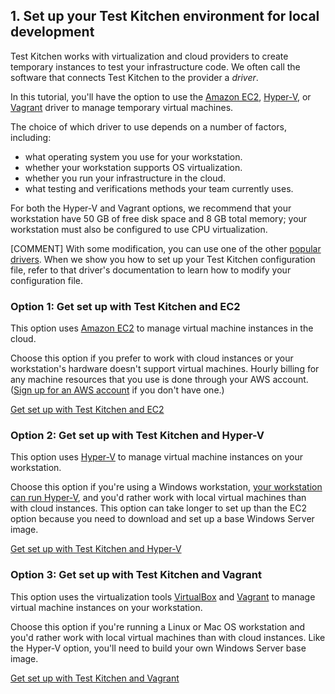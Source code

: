 ## 1. Set up your Test Kitchen environment for local development

Test Kitchen works with virtualization and cloud providers to create temporary instances to test your infrastructure code. We often call the software that connects Test Kitchen to the provider a _driver_.

In this tutorial, you'll have the option to use the [Amazon EC2](https://aws.amazon.com/ec2/), [Hyper-V](https://technet.microsoft.com/windowsserver/dd448604.aspx), or [Vagrant](https://www.vagrantup.com) driver to manage temporary virtual machines.

The choice of which driver to use depends on a number of factors, including:

* what operating system you use for your workstation.
* whether your workstation supports OS virtualization.
* whether you run your infrastructure in the cloud.
* what testing and verifications methods your team currently uses.

For both the Hyper-V and Vagrant options, we recommend that your workstation have 50 GB of free disk space and 8 GB total memory; your workstation must also be configured to use CPU virtualization.

[COMMENT] With some modification, you can use one of the other [popular drivers](https://docs.chef.io/kitchen.html#drivers). When we show you how to set up your Test Kitchen configuration file, refer to that driver's documentation to learn how to modify your configuration file.

### Option 1: Get set up with Test Kitchen and EC2

This option uses [Amazon EC2](https://aws.amazon.com/ec2/) to manage virtual machine instances in the cloud.

Choose this option if you prefer to work with cloud instances or your workstation's hardware doesn't support virtual machines. Hourly billing for any machine resources that you use is done through your AWS account. ([Sign up for an AWS account](http://aws.amazon.com) if you don't have one.)

<a class="button radius" href="/local-development/windows/get-set-up/get-set-up-ec2/">Get set up with Test Kitchen and EC2</a>

### Option 2: Get set up with Test Kitchen and Hyper-V

This option uses [Hyper-V](https://technet.microsoft.com/windowsserver/dd448604.aspx) to manage virtual machine instances on your workstation.

Choose this option if you're using a Windows workstation, [your workstation can run Hyper-V](https://msdn.microsoft.com/virtualization/hyperv_on_windows/quick_start/walkthrough_compatibility), and you'd rather work with local virtual machines than with cloud instances. This option can take longer to set up than the EC2 option because you need to download and set up a base Windows Server image.

<a class="button radius" href="/local-development/windows/get-set-up/get-set-up-hyper-v/">Get set up with Test Kitchen and Hyper-V</a>

### Option 3: Get set up with Test Kitchen and Vagrant

This option uses the virtualization tools [VirtualBox](https://www.virtualbox.org) and [Vagrant](https://www.vagrantup.com) to manage virtual machine instances on your workstation.

Choose this option if you're running a Linux or Mac OS workstation and you'd rather work with local virtual machines than with cloud instances. Like the Hyper-V option, you'll need to build your own Windows Server base image.

<a class="button radius" href="/local-development/windows/get-set-up/get-set-up-vagrant/">Get set up with Test Kitchen and Vagrant</a>
